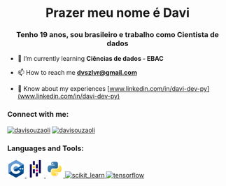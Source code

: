 <h1 align="center">Prazer meu nome é Davi</h1>
<h3 align="center">Tenho 19 anos, sou brasileiro e trabalho como Cientista de dados</h3>

- 🌱 I’m currently learning **Ciências de dados - EBAC**

- 📫 How to reach me **dvszlvr@gmail.com**

- 📄 Know about my experiences [www.linkedin.com/in/davi-dev-py](www.linkedin.com/in/davi-dev-py)

<h3 align="left">Connect with me:</h3>
<p align="left">
<a href="https://instagram.com/davisouzaoli" target="blank"><img align="center" src="https://raw.githubusercontent.com/rahuldkjain/github-profile-readme-generator/master/src/images/icons/Social/instagram.svg" alt="davisouzaoli" height="30" width="40" /></a>
<a href="https://x.com/DaviSouzaO4767" target="blank"><img align="center" src="[https://raw.githubusercontent.com/rahuldkjain/github-profile-readme-generator/master/src/images/icons/Social/instagram.svg](https://private-user-images.githubusercontent.com/130232913/341180954-2ecdfcf4-d572-4b6a-8613-8ca5e3455061.svg?jwt=eyJhbGciOiJIUzI1NiIsInR5cCI6IkpXVCJ9.eyJpc3MiOiJnaXRodWIuY29tIiwiYXVkIjoicmF3LmdpdGh1YnVzZXJjb250ZW50LmNvbSIsImtleSI6ImtleTUiLCJleHAiOjE3NDY0OTM4MzAsIm5iZiI6MTc0NjQ5MzUzMCwicGF0aCI6Ii8xMzAyMzI5MTMvMzQxMTgwOTU0LTJlY2RmY2Y0LWQ1NzItNGI2YS04NjEzLThjYTVlMzQ1NTA2MS5zdmc_WC1BbXotQWxnb3JpdGhtPUFXUzQtSE1BQy1TSEEyNTYmWC1BbXotQ3JlZGVudGlhbD1BS0lBVkNPRFlMU0E1M1BRSzRaQSUyRjIwMjUwNTA2JTJGdXMtZWFzdC0xJTJGczMlMkZhd3M0X3JlcXVlc3QmWC1BbXotRGF0ZT0yMDI1MDUwNlQwMTA1MzBaJlgtQW16LUV4cGlyZXM9MzAwJlgtQW16LVNpZ25hdHVyZT01YTVjMTdkMjk2ZDY1NWYyZTRiMGM4ZmNjM2EzM2FhZDIyYWM4MDNlZWI3NmFiMmNjOTI0MmIxNGVkOTEwMzhhJlgtQW16LVNpZ25lZEhlYWRlcnM9aG9zdCJ9.LVU3OYbb508Oy28Ehb0MjmQJK4QUQP0S_J22vcSO1Ss)" alt="davisouzaoli" height="30" width="40" /></a>
</p>

<h3 align="left">Languages and Tools:</h3>
<p align="left"> <a href="https://www.w3schools.com/cpp/" target="_blank" rel="noreferrer"> <img src="https://raw.githubusercontent.com/devicons/devicon/master/icons/cplusplus/cplusplus-original.svg" alt="cplusplus" width="40" height="40"/> </a> <a href="https://pandas.pydata.org/" target="_blank" rel="noreferrer"> <img src="https://raw.githubusercontent.com/devicons/devicon/2ae2a900d2f041da66e950e4d48052658d850630/icons/pandas/pandas-original.svg" alt="pandas" width="40" height="40"/> </a> <a href="https://www.python.org" target="_blank" rel="noreferrer"> <img src="https://raw.githubusercontent.com/devicons/devicon/master/icons/python/python-original.svg" alt="python" width="40" height="40"/> </a> <a href="https://scikit-learn.org/" target="_blank" rel="noreferrer"> <img src="https://upload.wikimedia.org/wikipedia/commons/0/05/Scikit_learn_logo_small.svg" alt="scikit_learn" width="40" height="40"/> </a> <a href="https://www.tensorflow.org" target="_blank" rel="noreferrer"> <img src="https://www.vectorlogo.zone/logos/tensorflow/tensorflow-icon.svg" alt="tensorflow" width="40" height="40"/> </a> </p>
